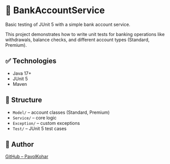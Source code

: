 # 🏦 BankAccountService

Basic testing of JUnit 5 with a simple bank account service.

This project demonstrates how to write unit tests for banking operations like withdrawals, balance checks, and different account types (Standard, Premium).

## ✅ Technologies

- Java 17+
- JUnit 5
- Maven

## 📂 Structure

- `Model/` – account classes (Standard, Premium)
- `Service/` – core logic
- `Exception/` – custom exceptions
- `Test/` – JUnit 5 test cases


## 👤 Author

[GitHub – PavolKohar](https://github.com/PavolKohar)